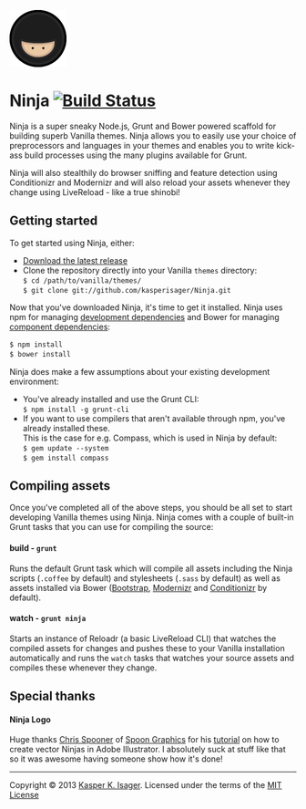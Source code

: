 ![Ninja](src/images/ninja.png)

# Ninja [![Build Status](https://travis-ci.org/kasperisager/Ninja.png)](https://travis-ci.org/kasperisager/Ninja)

Ninja is a super sneaky Node.js, Grunt and Bower powered scaffold for building superb Vanilla themes. Ninja allows you to easily use your choice of preprocessors and languages in your themes and enables you to write kick-ass build processes using the many plugins available for Grunt.

Ninja will also stealthily do browser sniffing and feature detection using Conditionizr and Modernizr and will also reload your assets whenever they change using LiveReload - like a true shinobi!


## Getting started

To get started using Ninja, either:
* [Download the latest release](https://github.com/kasperisager/Ninja/archive/master.zip)
* Clone the repository directly into your Vanilla `themes` directory:  
`$ cd /path/to/vanilla/themes/`  
`$ git clone git://github.com/kasperisager/Ninja.git`

Now that you've downloaded Ninja, it's time to get it installed. Ninja uses npm for managing [development dependencies](package.json) and Bower for managing [component dependencies](component.json):

```sh
$ npm install
$ bower install
```

Ninja does make a few assumptions about your existing development environment:

* You've already installed and use the Grunt CLI:  
`$ npm install -g grunt-cli`
* If you want to use compilers that aren't available through npm, you've already installed these.  
This is the case for e.g. Compass, which is used in Ninja by default:  
`$ gem update --system`  
`$ gem install compass`


## Compiling assets

Once you've completed all of the above steps, you should be all set to start developing Vanilla themes using Ninja. Ninja comes with a couple of built-in Grunt tasks that you can use for compiling the source:

#### build - `grunt`
Runs the default Grunt task which will compile all assets including the Ninja scripts (`.coffee` by default) and stylesheets (`.sass` by default) as well as assets installed via Bower ([Bootstrap](https://github.com/twitter/bootstrap), [Modernizr](https://github.com/Modernizr/Modernizr) and [Conditionizr](https://github.com/conditionizr/conditionizr) by default).

#### watch - `grunt ninja`
Starts an instance of Reloadr (a basic LiveReload CLI) that watches the compiled assets for changes and pushes these to your Vanilla installation automatically and runs the `watch` tasks that watches your source assets and compiles these whenever they change.


## Special thanks

#### Ninja Logo
Huge thanks [Chris Spooner](http://twitter.com/chrisspooner) of [Spoon Graphics](http://www.spoongraphics.co.uk/) for his [tutorial](http://blog.spoongraphics.co.uk/tutorials/illustrator-tutorial-create-a-gang-of-vector-ninjas) on how to create vector Ninjas in Adobe Illustrator. I absolutely suck at stuff like that so it was awesome having someone show how it's done!

---
Copyright © 2013 [Kasper K. Isager](https://github.com/kasperisager). Licensed under the terms of the [MIT License](LICENSE.md)
